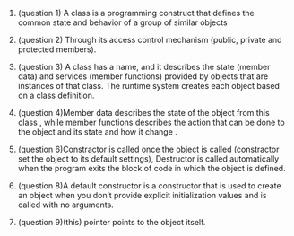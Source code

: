 1. (question 1) A class is a programming construct that defines the common state and behavior of a group of similar objects

2. (question 2) Through its access control mechanism (public, private and protected members).

3. (question 3) A class has a name, and it describes the state (member data) and services (member functions) 
    provided by objects that are instances of that class. The runtime system creates each object based on a class definition.

4. (question 4)Member data describes the state of the object from this class , 
    while member functions describes the action that can be done to the object and its state and how it change .

6. (question 6)Constractor is called once the object is called (constractor set the object to its default settings),
    Destructor is called automatically when the program exits the block of code in which the object is defined.

8. (question 8)A default constructor is a constructor that is used to create an object 
    when you don’t provide explicit initialization values and is called with no arguments.

9. (question 9)(this) pointer points to the object itself. 
